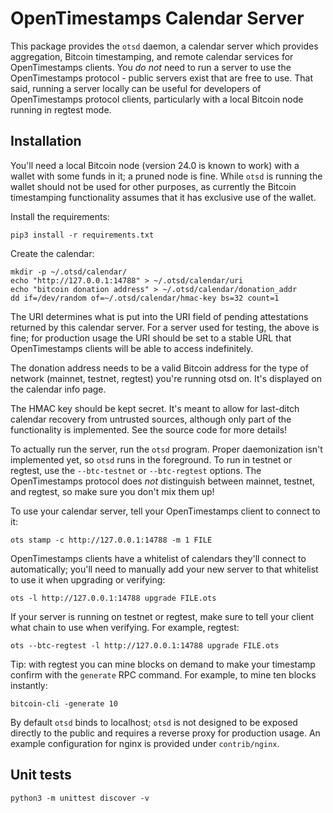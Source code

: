 # OpenTimestamps Calendar Server

This package provides the `otsd` daemon, a calendar server which provides
aggregation, Bitcoin timestamping, and remote calendar services for
OpenTimestamps clients. You *do not* need to run a server to use the
OpenTimestamps protocol - public servers exist that are free to use. That said,
running a server locally can be useful for developers of OpenTimestamps
protocol clients, particularly with a local Bitcoin node running in regtest
mode.


## Installation

You'll need a local Bitcoin node (version 24.0 is known to work) with a wallet
with some funds in it; a pruned node is fine. While `otsd` is running the
wallet should not be used for other purposes, as currently the Bitcoin
timestamping functionality assumes that it has exclusive use of the wallet.

Install the requirements:

```shell
pip3 install -r requirements.txt
```

Create the calendar:
```shell
mkdir -p ~/.otsd/calendar/
echo "http://127.0.0.1:14788" > ~/.otsd/calendar/uri
echo "bitcoin donation address" > ~/.otsd/calendar/donation_addr
dd if=/dev/random of=~/.otsd/calendar/hmac-key bs=32 count=1
```

The URI determines what is put into the URI field of pending attestations
returned by this calendar server. For a server used for testing, the above is
fine; for production usage the URI should be set to a stable URL that
OpenTimestamps clients will be able to access indefinitely.

The donation address needs to be a valid Bitcoin address for the type of
network (mainnet, testnet, regtest) you're running otsd on. It's displayed on
the calendar info page.

The HMAC key should be kept secret. It's meant to allow for last-ditch calendar
recovery from untrusted sources, although only part of the functionality is
implemented. See the source code for more details!

To actually run the server, run the `otsd` program. Proper daemonization isn't
implemented yet, so `otsd` runs in the foreground. To run in testnet or
regtest, use the `--btc-testnet` or `--btc-regtest` options. The OpenTimestamps
protocol does *not* distinguish between mainnet, testnet, and regtest, so make
sure you don't mix them up!

To use your calendar server, tell your OpenTimestamps client to connect to it:
```shell
ots stamp -c http://127.0.0.1:14788 -m 1 FILE
```

OpenTimestamps clients have a whitelist of calendars they'll connect to
automatically; you'll need to manually add your new server to that whitelist to
use it when upgrading or verifying:

```shell
ots -l http://127.0.0.1:14788 upgrade FILE.ots
```

If your server is running on testnet or regtest, make sure to tell your client
what chain to use when verifying. For example, regtest:
```shell
ots --btc-regtest -l http://127.0.0.1:14788 upgrade FILE.ots
```

Tip: with regtest you can mine blocks on demand to make your timestamp confirm
with the `generate` RPC command. For example, to mine ten blocks instantly:

```shell
bitcoin-cli -generate 10
```

By default `otsd` binds to localhost; `otsd` is not designed to be exposed
directly to the public and requires a reverse proxy for production usage. An
example configuration for nginx is provided under `contrib/nginx`.

## Unit tests

```shell
python3 -m unittest discover -v
```
